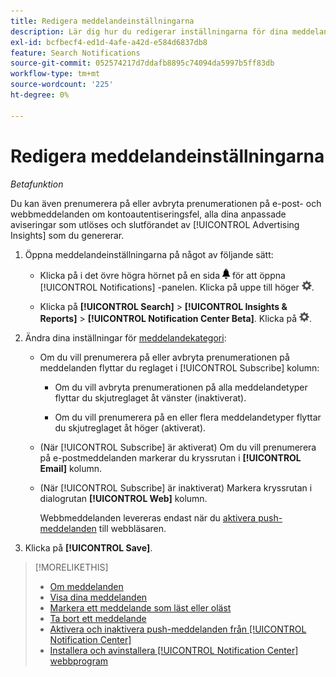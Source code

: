 ```yaml
---
title: Redigera meddelandeinställningarna
description: Lär dig hur du redigerar inställningarna för dina meddelanden.
exl-id: bcfbecf4-ed1d-4afe-a42d-e584d6837db8
feature: Search Notifications
source-git-commit: 052574217d7ddafb8895c74094da5997b5ff83db
workflow-type: tm+mt
source-wordcount: '225'
ht-degree: 0%

---
```


# Redigera meddelandeinställningarna

*Betafunktion*

Du kan även prenumerera på eller avbryta prenumerationen på e-post- och webbmeddelanden om kontoautentiseringsfel, alla dina anpassade aviseringar som utlöses och slutförandet av [!UICONTROL Advertising Insights] som du genererar.

1. Öppna meddelandeinställningarna på något av följande sätt:

   * Klicka på i det övre högra hörnet på en sida ![Meddelanden](/help/search-social-commerce/assets/notifications-panel.png "Meddelanden") för att öppna [!UICONTROL Notifications] -panelen. Klicka på uppe till höger ![Inställningar](/help/search-social-commerce/assets/settings-nc.png "Inställningar").

   * Klicka på **[!UICONTROL Search]** > **[!UICONTROL Insights & Reports]** > **[!UICONTROL Notification Center Beta]**. Klicka på ![Inställningar](/help/search-social-commerce/assets/settings-nc.png "Inställningar").

1. Ändra dina inställningar för [meddelandekategori](notification-about.md):

   * Om du vill prenumerera på eller avbryta prenumerationen på meddelanden flyttar du reglaget i [!UICONTROL Subscribe] kolumn:

      * Om du vill avbryta prenumerationen på alla meddelandetyper flyttar du skjutreglaget åt vänster (inaktiverat).

      * Om du vill prenumerera på en eller flera meddelandetyper flyttar du skjutreglaget åt höger (aktiverat).

   * (När [!UICONTROL Subscribe] är aktiverat) Om du vill prenumerera på e-postmeddelanden markerar du kryssrutan i **[!UICONTROL Email]** kolumn.

   * (När [!UICONTROL Subscribe] är inaktiverat) Markera kryssrutan i dialogrutan **[!UICONTROL Web]** kolumn.

     Webbmeddelanden levereras endast när du [aktivera push-meddelanden](notifications-push-enable-disable.md) till webbläsaren.

1. Klicka på **[!UICONTROL Save]**.

>[!MORELIKETHIS]
>
>* [Om meddelanden](/help/search-social-commerce/notifications/notification-about.md)
>* [Visa dina meddelanden](notification-view.md)
>* [Markera ett meddelande som läst eller oläst](notification-mark-read-unread.md)
>* [Ta bort ett meddelande](notification-delete.md)
>* [Aktivera och inaktivera push-meddelanden från [!UICONTROL Notification Center]](notifications-push-enable-disable.md)
>* [Installera och avinstallera [!UICONTROL Notification Center] webbprogram](notification-app-install-uninstall.md)
